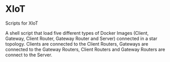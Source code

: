 # XIoT

Scripts for XIoT

A shell script that load five different types of Docker Images (Client, Gateway, Client Router, Gateway Router and Server) connected in a star topology. Clients are connected to the Client Routers, Gateways are connected to the Gateway Routers, Client Routers and Gateway Routers are connect to the Server.
